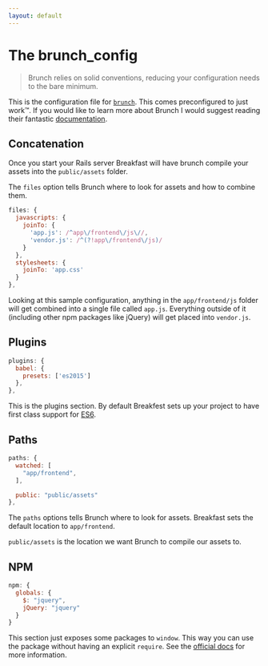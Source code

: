 ```yaml
---
layout: default
---
```


# The brunch_config
> Brunch relies on solid conventions, reducing your configuration needs to the
> bare minimum.

This is the configuration file for [`brunch`](http://brunch.io/). This comes
preconfigured to just work™. If you would like to learn more about Brunch I
would suggest reading their fantastic [documentation](https://github.com/brunch/brunch-guide).


## Concatenation
Once you start your Rails server Breakfast will have brunch compile your assets
into the `public/assets` folder.

The `files` option tells Brunch where to look for assets and how to combine
them.

~~~javascript
files: {
  javascripts: {
    joinTo: {
      'app.js': /^app\/frontend\/js\//,
      'vendor.js': /^(?!app\/frontend\/js)/
    }
  },
  stylesheets: {
    joinTo: 'app.css'
  }
},
~~~

Looking at this sample configuration, anything in the `app/frontend/js` folder
will get combined into a single file called `app.js`. Everything outside
of it (including other npm packages like jQuery) will get placed into
`vendor.js`.

## Plugins

~~~javascript
plugins: {
  babel: {
    presets: ['es2015']
  },
},
~~~

This is the plugins section. By default Breakfest sets up your project to have
first class support for [ES6](https://github.com/lukehoban/es6features#readme).

## Paths

~~~javascript
paths: {
  watched: [
    "app/frontend",
  ],

  public: "public/assets"
},
~~~

The `paths` options tells Brunch where to look for assets. Breakfast sets the default location to `app/frontend`.

`public/assets` is the location we want Brunch to compile our assets to.

## NPM

~~~javascript
npm: {
  globals: {
    $: "jquery",
    jQuery: "jquery"
  }
}
~~~

This section just exposes some packages to `window`. This way you can use the
package without having an explicit `require`. See the [official
docs](http://brunch.io/docs/js-modules-npm.html) for more information.
